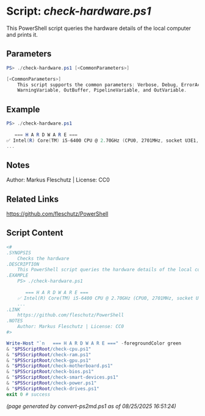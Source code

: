 Script: *check-hardware.ps1*
========================

This PowerShell script queries the hardware details of the local computer and prints it.

Parameters
----------
```powershell
PS> ./check-hardware.ps1 [<CommonParameters>]

[<CommonParameters>]
    This script supports the common parameters: Verbose, Debug, ErrorAction, ErrorVariable, WarningAction, 
    WarningVariable, OutBuffer, PipelineVariable, and OutVariable.
```

Example
-------
```powershell
PS> ./check-hardware.ps1
 
   === H A R D W A R E ===
✅ Intel(R) Core(TM) i5-6400 CPU @ 2.70GHz (CPU0, 2701MHz, socket U3E1, 30.1°C)
...

```

Notes
-----
Author: Markus Fleschutz | License: CC0

Related Links
-------------
https://github.com/fleschutz/PowerShell

Script Content
--------------
```powershell
<#
.SYNOPSIS
	Checks the hardware
.DESCRIPTION
	This PowerShell script queries the hardware details of the local computer and prints it.
.EXAMPLE
	PS> ./check-hardware.ps1
  
	   === H A R D W A R E ===
	✅ Intel(R) Core(TM) i5-6400 CPU @ 2.70GHz (CPU0, 2701MHz, socket U3E1, 30.1°C)
	...
.LINK
	https://github.com/fleschutz/PowerShell
.NOTES
	Author: Markus Fleschutz | License: CC0
#>

Write-Host "`n   === H A R D W A R E ===" -foregroundColor green
& "$PSScriptRoot/check-cpu.ps1"
& "$PSScriptRoot/check-ram.ps1"
& "$PSScriptRoot/check-gpu.ps1"
& "$PSScriptRoot/check-motherboard.ps1"
& "$PSScriptRoot/check-bios.ps1"
& "$PSScriptRoot/check-smart-devices.ps1"
& "$PSScriptRoot/check-power.ps1"
& "$PSScriptRoot/check-drives.ps1"
exit 0 # success
```

*(page generated by convert-ps2md.ps1 as of 08/25/2025 16:51:24)*
